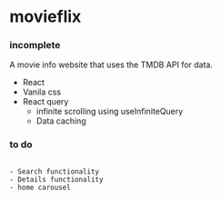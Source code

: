 # movieflix

### incomplete

A movie info website that uses the TMDB API for data.

- React
- Vanila css
- React query
  - infinite scrolling using useInfiniteQuery
  - Data caching

### to do

```

- Search functionality
- Details functionality
- home carousel

```
